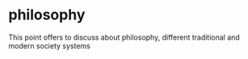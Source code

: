 # philosophy
This point offers to discuss about philosophy, different traditional and modern society systems
